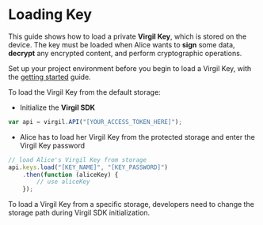 # Loading Key

This guide shows how to load a private **Virgil Key**, which is stored on the device. The key must be loaded when Alice wants to **sign** some data, **decrypt** any encrypted content, and perform cryptographic operations.

Set up your project environment before you begin to load a Virgil Key, with the [getting started](/docs/guides/configuration/client.md) guide.

To load the Virgil Key from the default storage:

- Initialize the **Virgil SDK**

```javascript
var api = virgil.API("[YOUR_ACCESS_TOKEN_HERE]");
```

- Alice has to load her Virgil Key from the protected storage and enter the Virgil Key password

```javascript
// load Alice's Virgil Key from storage
api.keys.load("[KEY_NAME]", "[KEY_PASSWORD]")
    .then(function (aliceKey) {
        // use aliceKey
    });
```

To load a Virgil Key from a specific storage, developers need to change the storage path during Virgil SDK initialization.

